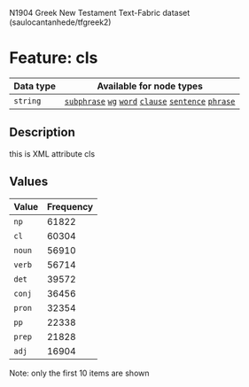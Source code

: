 <p>N1904 Greek New Testament Text-Fabric dataset (saulocantanhede/tfgreek2)</p>

<h1>Feature: cls</h1>

<table>
<thead>
<tr>
  <th>Data type</th>
  <th>Available for node types</th>
</tr>
</thead>
<tbody>
<tr>
  <td><code>string</code></td>
  <td><A HREF="featurebynodetype.md#subphrase"><code>subphrase</code></A> <A HREF="featurebynodetype.md#wg"><code>wg</code></A> <A HREF="featurebynodetype.md#word"><code>word</code></A> <A HREF="featurebynodetype.md#clause"><code>clause</code></A> <A HREF="featurebynodetype.md#sentence"><code>sentence</code></A> <A HREF="featurebynodetype.md#phrase"><code>phrase</code></A></td>
</tr>
</tbody>
</table>

<h2>Description</h2>

<p>this is XML attribute cls</p>

<h2>Values</h2>

<table>
<thead>
<tr>
  <th>Value</th>
  <th>Frequency</th>
</tr>
</thead>
<tbody>
<tr>
  <td><code>np</code></td>
  <td>61822</td>
</tr>
<tr>
  <td><code>cl</code></td>
  <td>60304</td>
</tr>
<tr>
  <td><code>noun</code></td>
  <td>56910</td>
</tr>
<tr>
  <td><code>verb</code></td>
  <td>56714</td>
</tr>
<tr>
  <td><code>det</code></td>
  <td>39572</td>
</tr>
<tr>
  <td><code>conj</code></td>
  <td>36456</td>
</tr>
<tr>
  <td><code>pron</code></td>
  <td>32354</td>
</tr>
<tr>
  <td><code>pp</code></td>
  <td>22338</td>
</tr>
<tr>
  <td><code>prep</code></td>
  <td>21828</td>
</tr>
<tr>
  <td><code>adj</code></td>
  <td>16904</td>
</tr>
</tbody>
</table>

<p>Note: only the first 10 items are shown</p>
